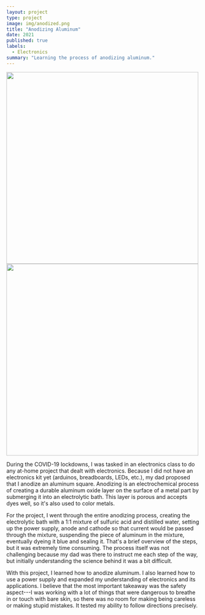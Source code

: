 ```yaml
---
layout: project
type: project
image: img/anodized.png
title: "Anodizing Aluminum"
date: 2021
published: true
labels:
  - Electronics
summary: "Learning the process of anodizing aluminum."
---
```


<div class="text-center p-4">
  <img width="500px" src="../img/IMG_8348.png" class="img-thumbnail" >
  <img width="500px" src="../img/IMG_8335.png" class="img-thumbnail" >
</div>

During the COVID-19 lockdowns, I was tasked in an electronics class to do any at-home project that dealt with electronics. Because I did not have an electronics kit yet (arduinos, breadboards, LEDs, etc.), my dad proposed that I anodize an aluminum square. Anodizing is an electrochemical process of creating a durable aluminum oxide layer on the surface of a metal part by submerging it into an electrolytic bath. This layer is porous and accepts dyes well, so it's also used to color metals.

For the project, I went through the entire anodizing process, creating the electrolytic bath with a 1:1 mixture of sulfuric acid and distilled water, setting up the power supply, anode and cathode so that current would be passed through the mixture, suspending the piece of aluminum in the mixture, eventually dyeing it blue and sealing it. That's a brief overview of the steps, but it was extremely time consuming. The process itself was not challenging because my dad was there to instruct me each step of the way, but initially understanding the science behind it was a bit difficult.

With this project, I learned how to anodize aluminum. I also learned how to use a power supply and expanded my understanding of electronics and its applications. I believe that the most important takeaway was the safety aspect---I was working with a lot of things that were dangerous to breathe in or touch with bare skin, so there was no room for making being careless or making stupid mistakes. It tested my ability to follow directions precisely.

